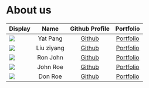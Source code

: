 # About us
Display |   Name   | Github Profile | Portfolio 
--------|:--------:|:--------------:|:---------:
![](https://via.placeholder.com/100.png?text=Photo) | Yat Pang | [Github](https://github.com/) | [Portfolio](docs/team/johndoe.md)
![](https://via.placeholder.com/100.png?text=Photo) | Liu ziyang  | [Github](https://github.com/) | [Portfolio](docs/team/johndoe.md)
![](https://via.placeholder.com/100.png?text=Photo) | Ron John | [Github](https://github.com/) | [Portfolio](docs/team/johndoe.md)
![](https://via.placeholder.com/100.png?text=Photo) | John Roe | [Github](https://github.com/) | [Portfolio](docs/team/johndoe.md)
![](https://via.placeholder.com/100.png?text=Photo) | Don Roe  | [Github](https://github.com/) | [Portfolio](docs/team/johndoe.md)
